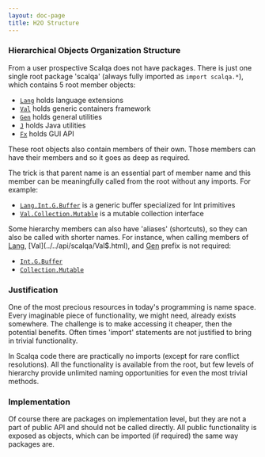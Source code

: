 ```yaml
---
layout: doc-page
title: H2O Structure
---
```

### Hierarchical Objects Organization Structure

From a user prospective Scalqa does not have packages. There is just one single root package 'scalqa' 
(always fully imported as `import scalqa.*`), which contains 5 root member objects:

- [`Lang`](../../api/scalqa/Lang$.html) holds language extensions
- [`Val`](../../api/scalqa/Val$.html)   holds generic containers framework
- [`Gen`](../../api/scalqa/Gen$.html)   holds general utilities
- [`J`](../../api/scalqa/J$.html)       holds Java utilities
- [`Fx`](../../api/scalqa/Fx$.html)     holds GUI API
  
These root objects also contain members of their own. Those members can have their members and so it goes as deep as required.

The trick is that parent name is an essential part of member name and this member can be meaningfully called from the root 
without any imports.
For example:

- [`Lang.Int.G.Buffer`](../../api/scalqa/lang/int/g/Buffer.html) is a generic buffer specialized for Int primitives  
- [`Val.Collection.Mutable`](../../api/scalqa/val/collection/Mutable.html) is a mutable collection interface   

Some hierarchy members can also have 'aliases' (shortcuts), so they can also be called 
with shorter names. For instance, when calling members of [Lang](../../api/scalqa/Lang$.html), [Val](../../api/scalqa/Val$.html), and [Gen](../../api/scalqa/Gen$.html)
prefix is not required:
 
- [`Int.G.Buffer`](../../api/scalqa/lang/int/g/Buffer.html) 
- [`Collection.Mutable`](../../api/scalqa/val/collection/Mutable.html)    

### Justification

One of the most precious resources in today's programming is name space. Every imaginable piece of functionality, we might need, 
already exists somewhere. The challenge is to make accessing it cheaper, then the potential benefits. 
Often times 'import' statements are not justified to bring in trivial functionality.

In Scalqa code there are practically no imports (except for rare conflict resolutions). All the functionality is available from the root,
but few levels of hierarchy provide unlimited naming opportunities for even the most trivial methods.

### Implementation        

Of course there are packages on implementation level, but they are not a part of public API and should not be called directly. 
All public functionality is exposed as objects, which can be imported (if required) the same way packages are.
